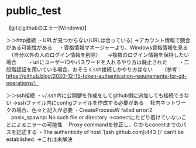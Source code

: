 # public_test
【gitとgithubのエラー(Windows)】

＞＞http接続
・URLが見つからない(URLは合っている)
→アカウント情報で競合がある可能性がある
　・資格情報マネージャーより、Windows資格情報を見る
　（自分以外の人のログイン情報を削除）
　→複数のログイン情報を保持したい場合
　　・urlにユーザーIDやパスワードを入れるやり方は廃止された
　　・二段階認証を用いている場合、おそらくssh接続しかやり方はない
　　（参考：https://github.blog/2020-12-15-token-authentication-requirements-for-git-operations/）

＞＞ssh接続
・~/.ssh内に公開鍵を作成をしてgithub側に追加しても接続できない
→sshファイル内にconfigファイルを作成する必要がある
　社内ネットワークの場合、色々と記入が必要
・CreateProcessW failed error:2
　posix_spawnp: No such file or directory
→conectにたどり着けていないことによるエラーの可能性
　Proxy commandを修正し、C:からconectまでのパスを記述する
・The authenticity of host '[ssh.github.com]:443 (<no hostip for proxy command>)' can't be established.
→これは未解決
